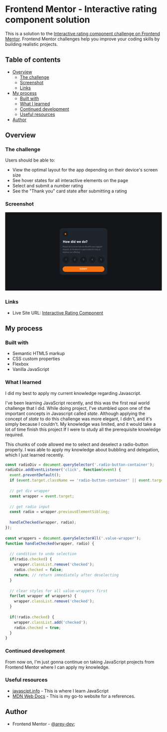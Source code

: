 # Frontend Mentor - Interactive rating component solution

This is a solution to the [Interactive rating component challenge on Frontend Mentor](https://www.frontendmentor.io/challenges/interactive-rating-component-koxpeBUmI). Frontend Mentor challenges help you improve your coding skills by building realistic projects. 

## Table of contents

- [Overview](#overview)
  - [The challenge](#the-challenge)
  - [Screenshot](#screenshot)
  - [Links](#links)
- [My process](#my-process)
  - [Built with](#built-with)
  - [What I learned](#what-i-learned)
  - [Continued development](#continued-development)
  - [Useful resources](#useful-resources)
- [Author](#author)

## Overview

### The challenge

Users should be able to:

- View the optimal layout for the app depending on their device's screen size
- See hover states for all interactive elements on the page
- Select and submit a number rating
- See the "Thank you" card state after submitting a rating

### Screenshot

![](./design/project_ss_interactive_rating_component.png)

### Links

- Live Site URL: [Interactive Rating Component](https://arey-dev.github.io/interactive-rating-component/)

## My process

### Built with

- Semantic HTML5 markup
- CSS custom properties
- Flexbox
- Vanilla JavaScript


### What I learned

I did my best to apply my current knowledge regarding Javascript.

I've been learning JavaScript recently, and this was the first real world challenge that I did. While doing project, I've stumbled upon one of the important concepts in Javascript called *state*. Although applying the concept of *state* to do this challenge was more elegant, I didn't, and it's simply because I couldn't. My knowledge was limited, and it would take a lot of time finish this project If I were to study all the prerequisite knowledge required. 

This chunks of code allowed me to select and deselect a radio-button properly.
I was able to apply my knowledge about bubbling and delegation, which I just learned recently.
```js
const radioDiv = document.querySelector('.radio-button-container');
radioDiv.addEventListener('click', function(event) {
  event.preventDefault();
  if (event.target.className == 'radio-button-container' || event.target.tagName == 'LABEL') return;

  // get div wrapper
  const wrapper = event.target;
  
  // get radio input
  const radio = wrapper.previousElementSibling;

  handleChecked(wrapper, radio);
});

const wrappers = document.querySelectorAll('.value-wrapper');
function handleChecked(wrapper, radio) {

  // condition to undo selection
  if(radio.checked) {
    wrapper.classList.remove('checked');
    radio.checked = false;
    return; // return immediately after deselecting 
  }

  // clear styles for all value-wrappers first
  for(let wrapper of wrappers) {
    wrapper.classList.remove('checked');
  }

  if(!radio.checked) {
    wrapper.classList.add('checked');
    radio.checked = true;
  }
}
```

### Continued development

From now on, I'm just gonna continue on taking JavaScript projects from Frontend Mentor where I can apply my knowledge.

### Useful resources

- [javascipt.info](https://javascript.info/) - This is where I learn JavaScript
- [MDN Web Docs](https://developer.mozilla.org/en-US/) - This is my go-to website for a references.

## Author

- Frontend Mentor - [@arey-dev](https://www.frontendmentor.io/profile/arey-dev);